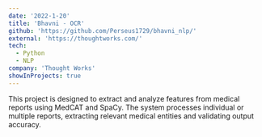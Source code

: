 ```yaml
---
date: '2022-1-20'
title: 'Bhavni - OCR'
github: 'https://github.com/Perseus1729/bhavni_nlp/'
external: 'https://thoughtworks.com/'
tech:
  - Python
  - NLP
company: 'Thought Works'
showInProjects: true
---
```


This project is designed to extract and analyze features from medical reports using MedCAT and SpaCy. The system processes individual or multiple reports, extracting relevant medical entities and validating output accuracy.
